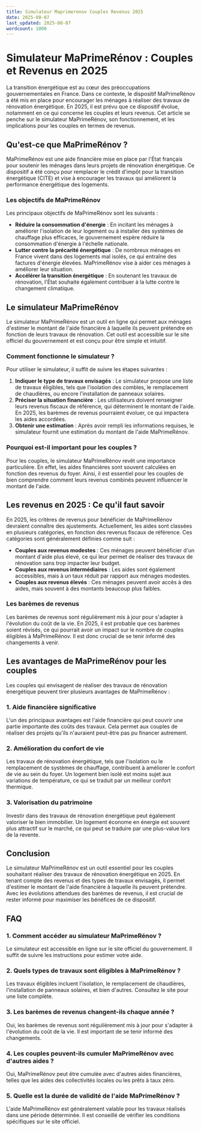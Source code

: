 ```yaml
---
title: Simulateur Maprimerenov Couples Revenus 2025
date: 2025-08-07
last_updated: 2025-08-07
wordcount: 1000
---
```


# Simulateur MaPrimeRénov : Couples et Revenus en 2025

La transition énergétique est au cœur des préoccupations gouvernementales en France. Dans ce contexte, le dispositif MaPrimeRénov a été mis en place pour encourager les ménages à réaliser des travaux de rénovation énergétique. En 2025, il est prévu que ce dispositif évolue, notamment en ce qui concerne les couples et leurs revenus. Cet article se penche sur le simulateur MaPrimeRénov, son fonctionnement, et les implications pour les couples en termes de revenus.

## Qu'est-ce que MaPrimeRénov ?

MaPrimeRénov est une aide financière mise en place par l'État français pour soutenir les ménages dans leurs projets de rénovation énergétique. Ce dispositif a été conçu pour remplacer le crédit d'impôt pour la transition énergétique (CITE) et vise à encourager les travaux qui améliorent la performance énergétique des logements.

### Les objectifs de MaPrimeRénov

Les principaux objectifs de MaPrimeRénov sont les suivants :

- **Réduire la consommation d'énergie** : En incitant les ménages à améliorer l'isolation de leur logement ou à installer des systèmes de chauffage plus efficaces, le gouvernement espère réduire la consommation d'énergie à l'échelle nationale.
- **Lutter contre la précarité énergétique** : De nombreux ménages en France vivent dans des logements mal isolés, ce qui entraîne des factures d'énergie élevées. MaPrimeRénov vise à aider ces ménages à améliorer leur situation.
- **Accélérer la transition énergétique** : En soutenant les travaux de rénovation, l'État souhaite également contribuer à la lutte contre le changement climatique.

## Le simulateur MaPrimeRénov

Le simulateur MaPrimeRénov est un outil en ligne qui permet aux ménages d'estimer le montant de l'aide financière à laquelle ils peuvent prétendre en fonction de leurs travaux de rénovation. Cet outil est accessible sur le site officiel du gouvernement et est conçu pour être simple et intuitif.

### Comment fonctionne le simulateur ?

Pour utiliser le simulateur, il suffit de suivre les étapes suivantes :

1. **Indiquer le type de travaux envisagés** : Le simulateur propose une liste de travaux éligibles, tels que l'isolation des combles, le remplacement de chaudières, ou encore l'installation de panneaux solaires.
2. **Préciser la situation financière** : Les utilisateurs doivent renseigner leurs revenus fiscaux de référence, qui déterminent le montant de l'aide. En 2025, les barèmes de revenus pourraient évoluer, ce qui impactera les aides accordées.
3. **Obtenir une estimation** : Après avoir rempli les informations requises, le simulateur fournit une estimation du montant de l'aide MaPrimeRénov.

### Pourquoi est-il important pour les couples ?

Pour les couples, le simulateur MaPrimeRénov revêt une importance particulière. En effet, les aides financières sont souvent calculées en fonction des revenus du foyer. Ainsi, il est essentiel pour les couples de bien comprendre comment leurs revenus combinés peuvent influencer le montant de l'aide.

## Les revenus en 2025 : Ce qu'il faut savoir

En 2025, les critères de revenus pour bénéficier de MaPrimeRénov devraient connaître des ajustements. Actuellement, les aides sont classées en plusieurs catégories, en fonction des revenus fiscaux de référence. Ces catégories sont généralement définies comme suit :

- **Couples aux revenus modestes** : Ces ménages peuvent bénéficier d'un montant d'aide plus élevé, ce qui leur permet de réaliser des travaux de rénovation sans trop impacter leur budget.
- **Couples aux revenus intermédiaires** : Les aides sont également accessibles, mais à un taux réduit par rapport aux ménages modestes.
- **Couples aux revenus élevés** : Ces ménages peuvent avoir accès à des aides, mais souvent à des montants beaucoup plus faibles.

### Les barèmes de revenus

Les barèmes de revenus sont régulièrement mis à jour pour s'adapter à l'évolution du coût de la vie. En 2025, il est probable que ces barèmes soient révisés, ce qui pourrait avoir un impact sur le nombre de couples éligibles à MaPrimeRénov. Il est donc crucial de se tenir informé des changements à venir.

## Les avantages de MaPrimeRénov pour les couples

Les couples qui envisagent de réaliser des travaux de rénovation énergétique peuvent tirer plusieurs avantages de MaPrimeRénov :

### 1. Aide financière significative

L'un des principaux avantages est l'aide financière qui peut couvrir une partie importante des coûts des travaux. Cela permet aux couples de réaliser des projets qu'ils n'auraient peut-être pas pu financer autrement.

### 2. Amélioration du confort de vie

Les travaux de rénovation énergétique, tels que l'isolation ou le remplacement de systèmes de chauffage, contribuent à améliorer le confort de vie au sein du foyer. Un logement bien isolé est moins sujet aux variations de température, ce qui se traduit par un meilleur confort thermique.

### 3. Valorisation du patrimoine

Investir dans des travaux de rénovation énergétique peut également valoriser le bien immobilier. Un logement économe en énergie est souvent plus attractif sur le marché, ce qui peut se traduire par une plus-value lors de la revente.

## Conclusion

Le simulateur MaPrimeRénov est un outil essentiel pour les couples souhaitant réaliser des travaux de rénovation énergétique en 2025. En tenant compte des revenus et des types de travaux envisagés, il permet d'estimer le montant de l'aide financière à laquelle ils peuvent prétendre. Avec les évolutions attendues des barèmes de revenus, il est crucial de rester informé pour maximiser les bénéfices de ce dispositif.

## FAQ

### 1. Comment accéder au simulateur MaPrimeRénov ?

Le simulateur est accessible en ligne sur le site officiel du gouvernement. Il suffit de suivre les instructions pour estimer votre aide.

### 2. Quels types de travaux sont éligibles à MaPrimeRénov ?

Les travaux éligibles incluent l'isolation, le remplacement de chaudières, l'installation de panneaux solaires, et bien d'autres. Consultez le site pour une liste complète.

### 3. Les barèmes de revenus changent-ils chaque année ?

Oui, les barèmes de revenus sont régulièrement mis à jour pour s'adapter à l'évolution du coût de la vie. Il est important de se tenir informé des changements.

### 4. Les couples peuvent-ils cumuler MaPrimeRénov avec d'autres aides ?

Oui, MaPrimeRénov peut être cumulée avec d'autres aides financières, telles que les aides des collectivités locales ou les prêts à taux zéro.

### 5. Quelle est la durée de validité de l'aide MaPrimeRénov ?

L'aide MaPrimeRénov est généralement valable pour les travaux réalisés dans une période déterminée. Il est conseillé de vérifier les conditions spécifiques sur le site officiel.